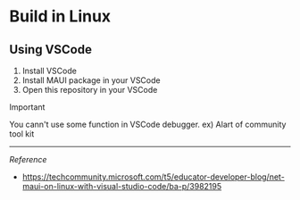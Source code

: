 # Build in Linux

## Using VSCode
1. Install VSCode
1. Install MAUI package in your VSCode
1. Open this repository in your VSCode

> [!important]
> You cann't use some function in VSCode debugger. ex) Alart of community tool kit

---
*Reference*
- https://techcommunity.microsoft.com/t5/educator-developer-blog/net-maui-on-linux-with-visual-studio-code/ba-p/3982195
